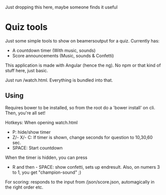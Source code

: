 Just dropping this here, maybe someone finds it useful

# Quiz tools

Just some simple tools to show on beamersoutput for a quiz.
Currently has:
  - A countdown timer   (With music, sounds)
  - Score announcements (Music, sounds & Confetti)

This application is made with Angular (hence the ng). No npm or that kind of stuff here, just basic.

Just run /watch.html. Everything is bundled into that.

## Using

Requires bower to be installed, so from the root do a 'bower install' on cli. Then, you're all set!

Hotkeys:
When opening watch.html

  - P:   hide/show timer
  - Z/- X/- C: If timer is shown, change seconds for question to 10,30,60 sec.
  - SPACE: Start countdown

When the timer is hidden, you can press
  - R and then - SPACE: show confetti, sets up endresult. Also, on numers 3 to 1, you get "champion-sound" ;)


For scoring: responds to the input from /json/score.json, automagically in the right order etc.
